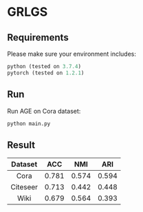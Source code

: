 # GRLGS



## Requirements

Please make sure your environment includes:

```python
python (tested on 3.7.4)
pytorch (tested on 1.2.1)
```



## Run

Run AGE on Cora dataset:

```python
python main.py
```



## Result

| Dataset  |  ACC  |  NMI  |  ARI  |
| :------: | :---: | :---: | :---: |
|   Cora   | 0.781 | 0.574 | 0.594 |
| Citeseer | 0.713 | 0.442 | 0.448 |
|   Wiki   | 0.679 | 0.564 | 0.393 |